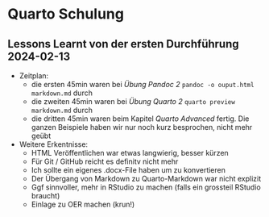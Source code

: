 # Quarto Schulung



## Lessons Learnt von der ersten Durchführung 2024-02-13


- Zeitplan:
  - die ersten 45min waren bei *Übung Pandoc 2* `pandoc -o ouput.html markdown.md` durch
  - die zweiten 45min waren bei *Übung Quarto 2* `quarto preview markdown.md` durch
  - die dritten 45min waren beim Kapitel *Quarto Advanced* fertig. Die ganzen Beispiele haben wir nur noch kurz besprochen, nicht mehr geübt
- Weitere Erkentnisse:
  - HTML Veröffentlichen war etwas langwierig, besser kürzen
  - Für Git / GitHub reicht es definitv nicht mehr
  - Ich sollte ein eigenes .docx-File haben um zu konvertieren
  - Der Übergang von Markdown zu Quarto-Markdown war nicht explizit
  - Ggf sinnvoller, mehr in RStudio zu machen (falls ein grossteil RStudio braucht)
  - Einlage zu OER machen (krun!) 

